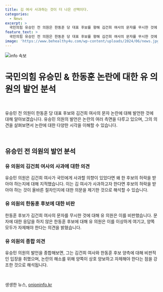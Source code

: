 ```yaml
---
title: 김 여사 사과하는 것이 더 나은 선택이다.
categories:
  - News
excerpt: >
  국민의힘 유승민 전 의원은 한동훈 당 대표 후보를 향해 김건희 여사의 문자를 무시한 것에 대한 의혹을 제기하며, 김 여사가 국민에게 사과할 의향이 있다면 왜 한 후보의 허락을 받아야 하는지 지적했습니다. 또한, 한 후보가 문자를 무시했다면 사과할 책임이 있으며, 이를 피하는 것은 이상하다고 언급했습니다. 이에 대해 한동훈 후보도 이상하다는 의견을 피력하며 양쪽의 유치한 진실게임을 자제하길 바란다는 발언을 했습니다.
feature_text: >
  국민의힘 유승민 전 의원은 한동훈 당 대표 후보를 향해 김건희 여사의 문자를 무시한 것에 대한 의혹을 제기하며, 김 여사가 국민에게 사과할 의향이 있다면 왜 한 후보의 허락을 받아야 하는지 지적했습니다. 또한, 한 후보가 문자를 무시했다면 사과할 책임이 있으며, 이를 피하는 것은 이상하다고 언급했습니다. 이에 대해 한동훈 후보도 이상하다는 의견을 피력하며 양쪽의 유치한 진실게임을 자제하길 바란다는 발언을 했습니다.
image: 'https://www.behealthy4u.com/wp-content/uploads/2024/06/news.jpg'
---
```


<p><img src="https://www.behealthy4u.com/wp-content/uploads/2024/06/news.jpg" alt="info 속보" /></p>

<h1>국민의힘 유승민 & 한동훈 논란에 대한 유 의원의 발언 분석</h1>

<p data-ke-size="size16">&nbsp;</p>

<p>유승민 전 의원이 한동훈 당 대표 후보와 김건희 여사의 문자 논란에 대해 발언한 것에 대해 알아보겠습니다. 유승민 의원의 발언은 논란의 여러 측면을 다루고 있으며, 그의 의견을 살펴보면서 논란에 대한 다양한 시각을 이해할 수 있습니다.</p>

<p data-ke-size="size16">&nbsp;</p>

<h2 data-ke-size="size26">유승민 전 의원의 발언 분석</h2>

<h3>유 의원의 김건희 여사의 사과에 대한 의견</h3>

<p>유승민 의원은 김건희 여사가 국민에게 사과할 의향이 있었다면 왜 한 후보의 허락을 받아야 하는지에 대해 지적했습니다. 이는 김 여사가 사과하고자 한다면 후보의 허락을 받아야 하는 것이 올바른 절차인지에 대한 의문을 제기한 것으로 해석할 수 있습니다. </p>

<h3>유 의원의 한동훈 후보에 대한 비판</h3>

<p>한동훈 후보가 김건희 여사의 문자를 무시한 것에 대해 유 의원은 이를 비판했습니다. 문자에 대한 응답을 하지 않은 한동훈 후보에 대해 유 의원은 이를 이상하게 여기고, 양쪽 모두가 자제해야 한다는 의견을 밝혔습니다.</p>

<h3>유 의원의 종합 의견</h3>

<p>유승민 의원의 발언을 종합해보면, 그는 김건희 여사와 한동훈 후보 양측에 대해 비판적인 입장을 취했으며, 논란의 해소를 위해 양쪽이 상호 양보하고 자제해야 한다는 점을 강조한 것으로 해석됩니다.</p>

<p data-ke-size="size16">&nbsp;</p>
생생한 뉴스, <a href="https://onioninfo.kr" rel="dofollow">onioninfo.kr</a>


